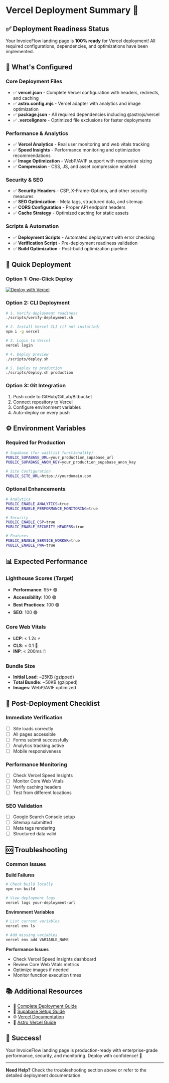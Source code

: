 # Vercel Deployment Summary 🚀

## ✅ Deployment Readiness Status

Your InvoiceFlow landing page is **100% ready** for Vercel deployment! All required configurations, dependencies, and optimizations have been implemented.

## 🎯 What's Configured

### Core Deployment Files
- ✅ **vercel.json** - Complete Vercel configuration with headers, redirects, and caching
- ✅ **astro.config.mjs** - Vercel adapter with analytics and image optimization
- ✅ **package.json** - All required dependencies including @astrojs/vercel
- ✅ **.vercelignore** - Optimized file exclusions for faster deployments

### Performance & Analytics
- ✅ **Vercel Analytics** - Real user monitoring and web vitals tracking
- ✅ **Speed Insights** - Performance monitoring and optimization recommendations
- ✅ **Image Optimization** - WebP/AVIF support with responsive sizing
- ✅ **Compression** - CSS, JS, and asset compression enabled

### Security & SEO
- ✅ **Security Headers** - CSP, X-Frame-Options, and other security measures
- ✅ **SEO Optimization** - Meta tags, structured data, and sitemap
- ✅ **CORS Configuration** - Proper API endpoint headers
- ✅ **Cache Strategy** - Optimized caching for static assets

### Scripts & Automation
- ✅ **Deployment Scripts** - Automated deployment with error checking
- ✅ **Verification Script** - Pre-deployment readiness validation
- ✅ **Build Optimization** - Post-build optimization pipeline

## 🚀 Quick Deployment

### Option 1: One-Click Deploy
[![Deploy with Vercel](https://vercel.com/button)](https://vercel.com/new/clone?repository-url=https://github.com/your-username/invoice-flow)

### Option 2: CLI Deployment
```bash
# 1. Verify deployment readiness
./scripts/verify-deployment.sh

# 2. Install Vercel CLI (if not installed)
npm i -g vercel

# 3. Login to Vercel
vercel login

# 4. Deploy preview
./scripts/deploy.sh

# 5. Deploy to production
./scripts/deploy.sh production
```

### Option 3: Git Integration
1. Push code to GitHub/GitLab/Bitbucket
2. Connect repository to Vercel
3. Configure environment variables
4. Auto-deploy on every push

## ⚙️ Environment Variables

### Required for Production
```bash
# Supabase (for waitlist functionality)
PUBLIC_SUPABASE_URL=your_production_supabase_url
PUBLIC_SUPABASE_ANON_KEY=your_production_supabase_anon_key

# Site Configuration
PUBLIC_SITE_URL=https://yourdomain.com
```

### Optional Enhancements
```bash
# Analytics
PUBLIC_ENABLE_ANALYTICS=true
PUBLIC_ENABLE_PERFORMANCE_MONITORING=true

# Security
PUBLIC_ENABLE_CSP=true
PUBLIC_ENABLE_SECURITY_HEADERS=true

# Features
PUBLIC_ENABLE_SERVICE_WORKER=true
PUBLIC_ENABLE_PWA=true
```

## 📊 Expected Performance

### Lighthouse Scores (Target)
- **Performance**: 95+ 🟢
- **Accessibility**: 100 🟢
- **Best Practices**: 100 🟢
- **SEO**: 100 🟢

### Core Web Vitals
- **LCP**: < 1.2s ⚡
- **CLS**: < 0.1 📐
- **INP**: < 200ms 🖱️

### Bundle Size
- **Initial Load**: ~25KB (gzipped)
- **Total Bundle**: ~50KB (gzipped)
- **Images**: WebP/AVIF optimized

## 🔧 Post-Deployment Checklist

### Immediate Verification
- [ ] Site loads correctly
- [ ] All pages accessible
- [ ] Forms submit successfully
- [ ] Analytics tracking active
- [ ] Mobile responsiveness

### Performance Monitoring
- [ ] Check Vercel Speed Insights
- [ ] Monitor Core Web Vitals
- [ ] Verify caching headers
- [ ] Test from different locations

### SEO Validation
- [ ] Google Search Console setup
- [ ] Sitemap submitted
- [ ] Meta tags rendering
- [ ] Structured data valid

## 🆘 Troubleshooting

### Common Issues

**Build Failures**
```bash
# Check build locally
npm run build

# View deployment logs
vercel logs your-deployment-url
```

**Environment Variables**
```bash
# List current variables
vercel env ls

# Add missing variables
vercel env add VARIABLE_NAME
```

**Performance Issues**
- Check Vercel Speed Insights dashboard
- Review Core Web Vitals metrics
- Optimize images if needed
- Monitor function execution times

## 📚 Additional Resources

- 📖 [Complete Deployment Guide](./DEPLOYMENT.md)
- 🔧 [Supabase Setup Guide](./SUPABASE_ENV_SETUP.md)
- 🌐 [Vercel Documentation](https://vercel.com/docs)
- 🚀 [Astro Vercel Guide](https://docs.astro.build/en/guides/deploy/vercel/)

## 🎉 Success!

Your InvoiceFlow landing page is production-ready with enterprise-grade performance, security, and monitoring. Deploy with confidence! 🚀

---

**Need Help?** Check the troubleshooting section above or refer to the detailed deployment documentation.